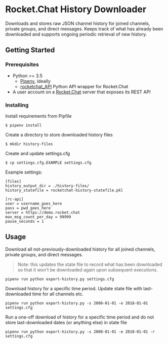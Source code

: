 # Rocket.Chat History Downloader

Downloads and stores raw JSON channel history for joined channels, private groups, and direct messages. Keeps track of what has already been downloaded and supports ongoing periodic retrieval of new history.

## Getting Started

### Prerequisites

* Python >= 3.5
  * [Pipenv](https://github.com/pypa/pipenv), ideally
  * [rocketchat_API](https://github.com/jadolg/rocketchat_API) Python API wrapper for Rocket.Chat 
* A user account on a [Rocket.Chat](https://rocket.chat/) server that exposes its REST API

### Installing

Install requirements from Pipfile

    $ pipenv install
    
Create a directory to store downloaded history files

    $ mkdir history-files

Create and update settings.cfg

    $ cp settings.cfg.EXAMPLE settings.cfg

Example settings: 
```
[files]
history_output_dir = ./history-files/
history_statefile = rocketchat-history-statefile.pkl

[rc-api]
user = username_goes_here
pass = pwd_goes_here
server = https://demo.rocket.chat
max_msg_count_per_day = 99999
pause_seconds = 1
```

## Usage

Download all not-previously-downloaded history for all joined channels, private groups, and direct messages.
>Note: this updates the state file to record what has been downloaded so that it won't be downloaded again upon subsequent executions.

```
pipenv run python export-history.py settings.cfg
```

Download history for a specific time period. Update state file with last-downloaded time for all channels etc.

```
pipenv run python export-history.py -s 2000-01-01 -e 2018-01-01 settings.cfg
```

Run a one-off download of history for a specific time period and do not store last-downloaded dates (or anything else) in state file

```
pipenv run python export-history.py -s 2000-01-01 -e 2018-01-01 -r settings.cfg
```

